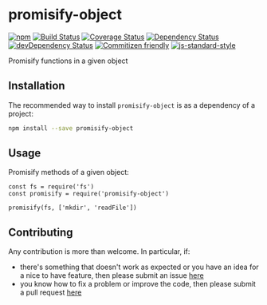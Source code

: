 # promisify-object

[![npm](https://img.shields.io/npm/v/promisify-object.svg)](https://www.npmjs.com/package/promisify-object)
[![Build Status](https://travis-ci.org/jcollado/promisify-object.svg?branch=master)](https://travis-ci.org/jcollado/promisify-object)
[![Coverage Status](https://coveralls.io/repos/jcollado/promisify-object/badge.svg?branch=master&service=github)](https://coveralls.io/github/jcollado/promisify-object?branch=master)
[![Dependency Status](https://david-dm.org/jcollado/promisify-object.svg)](https://david-dm.org/jcollado/promisify-object)
[![devDependency Status](https://david-dm.org/jcollado/promisify-object/dev-status.svg)](https://david-dm.org/jcollado/promisify-object#info=devDependencies)
[![Commitizen friendly](https://img.shields.io/badge/commitizen-friendly-brightgreen.svg)](http://commitizen.github.io/cz-cli/)
[![js-standard-style](https://img.shields.io/badge/code%20style-standard-brightgreen.svg)](http://standardjs.com/)

Promisify functions in a given object

## Installation

The recommended way to install `promisify-object` is as a dependency of a project:

```bash
npm install --save promisify-object
```

## Usage

Promisify methods of a given object:

```node
const fs = require('fs')
const promisify = require('promisify-object')

promisify(fs, ['mkdir', 'readFile'])
```

## Contributing

Any contribution is more than welcome. In particular, if:

- there's something that doesn't work as expected or you have an idea for a nice to have feature, then please submit an issue [here](https://github.com/jcollado/promisify-object/issues/new)
- you know how to fix a problem or improve the code, then please submit a pull request [here](https://github.com/jcollado/promisify-object/compare)

